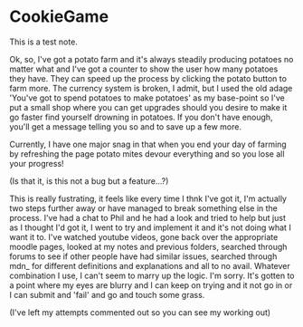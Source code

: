 # CookieGame

This is a test note.

Ok, so, I've got a potato farm and it's always steadily producing potatoes no matter what and I've got a counter to show the user how many potatoes they have. They can speed up the process by clicking the potato button to farm more. The currency system is broken, I admit, but I used the old adage 'You've got to spend potatoes to make potatoes' as my base-point so I've put a small shop where you can get upgrades should you desire to make it go faster find yourself drowning in potatoes.
If you don't have enough, you'll get a message telling you so and to save up a few more.

Currently, I have one major snag in that when you end your day of farming by refreshing the page potato mites devour everything and so you lose all your progress!

(Is that it, is this not a bug but a feature...?)

This is really fustrating, it feels like every time I thnk I've got it, I'm actually two steps further away or have managed to break something else in the process.
I've had a chat to Phil and he had a look and tried to help but just as I thought I'd got it, I went to try and implement it and it's not doing what I want it to. I've watched youtube videos, gone back over the appropriate moodle pages, looked at my notes and previous folders, searched through forums to see if other people have had similar issues, searched through mdn\_ for different definitions and explanations and all to no avail. Whatever combination I use, I can't seem to marry up the logic.
I'm sorry. It's gotten to a point where my eyes are blurry and I can keep on trying and it not go in or I can submit and 'fail' and go and touch some grass.

(I've left my attempts commented out so you can see my working out)
